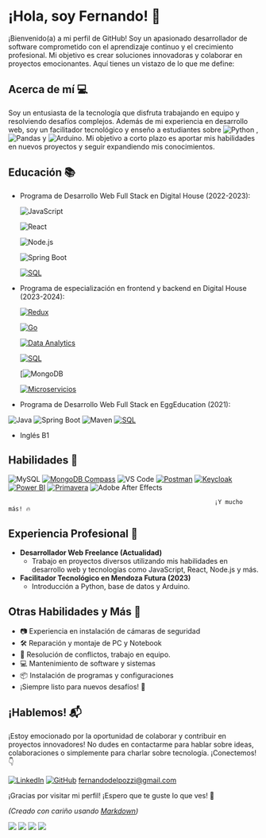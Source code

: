 # ¡Hola, soy Fernando! 👋

¡Bienvenido(a) a mi perfil de GitHub! Soy un apasionado desarrollador de software comprometido con el aprendizaje continuo y el crecimiento profesional. Mi objetivo es crear soluciones innovadoras y colaborar en proyectos emocionantes. Aquí tienes un vistazo de lo que me define:

## Acerca de mí 💻

Soy un entusiasta de la tecnología que disfruta trabajando en equipo y resolviendo desafíos complejos. Además de mi experiencia en desarrollo web, soy un facilitador tecnológico y enseño a estudiantes sobre ![Python](https://img.shields.io/badge/-Python-blue) , ![Pandas](https://img.shields.io/badge/-Pandas-lightgrey) y ![Arduino](https://img.shields.io/badge/-Arduino-lightgrey). Mi objetivo a corto plazo es aportar mis habilidades en nuevos proyectos y seguir expandiendo mis conocimientos.

## Educación 📚

- Programa de Desarrollo Web Full Stack en Digital House (2022-2023):
  
    ![JavaScript](https://img.shields.io/badge/-JavaScript-black?logo=javascript)

    ![React](https://img.shields.io/badge/-React-blue?logo=react)

    ![Node.js](https://img.shields.io/badge/-Node.js-black?logo=node.js)

    ![Spring Boot](https://img.shields.io/badge/-Spring%20Boot-black?logo=spring)

    [![SQL](https://img.shields.io/badge/-SQL-white?logo=mysql)](https://en.wikipedia.org/wiki/SQL)


- Programa de especialización en frontend y backend en Digital House (2023-2024):
  
    [![Redux](https://img.shields.io/badge/-Redux-purple?logo=redux)](https://redux.js.org/)

    [![Go](https://img.shields.io/badge/-Go-black?logo=go)](https://golang.org/)

    [![Data Analytics](https://img.shields.io/badge/-Data%20Analytics-grey?logo=dataanalytics)](https://en.wikipedia.org/wiki/Data_analysis)

    [![SQL](https://img.shields.io/badge/-SQL-white?logo=mysql)](https://en.wikipedia.org/wiki/SQL)

    [![MongoDB](https://img.shields.io/badge/-MongoDB-black?logo=mongodb)

    [![Microservicios](https://img.shields.io/badge/-Microservicios-blue)](https://en.wikipedia.org/wiki/Microservices)


  
    
- Programa de Desarrollo Web Full Stack en EggEducation (2021):
  
![Java](https://img.shields.io/badge/-Java-white?logo=java)
![Spring Boot](https://img.shields.io/badge/-Spring%20Boot-black?logo=spring)
![Maven](https://img.shields.io/badge/-Maven-red?logo=apache-maven)
[![SQL](https://img.shields.io/badge/-SQL-white?logo=mysql)](https://en.wikipedia.org/wiki/SQL)

    
- Inglés B1

## Habilidades 🚀

![MySQL](https://img.shields.io/badge/-MySQL-skyblue)
[![MongoDB Compass](https://img.shields.io/badge/-MongoCompass-green?logo=mongodb-compas)](https://www.mongodb.com/products/compass)
![VS Code](https://img.shields.io/badge/-VS%20Code-blue)
[![Postman](https://img.shields.io/badge/-Postman-white?logo=postman)](https://www.postman.com/)
[![Keycloak](https://img.shields.io/badge/-Keycloak-black?logo=keycloak)](https://www.keycloak.org/)
[![Power BI](https://img.shields.io/badge/-Power%20BI-grey?logo=powerbi)](https://powerbi.microsoft.com/)
[![Primavera](https://img.shields.io/badge/-Primavera-brightgreen)](https://www.oracle.com/primavera/)
![Adobe After Effects](https://img.shields.io/badge/-After%20Effects-purple)

                                                              ¡Y mucho más! 🔥

## Experiencia Profesional 💼

- **Desarrollador Web Freelance (Actualidad)**
  - Trabajo en proyectos diversos utilizando mis habilidades en desarrollo web y tecnologías como JavaScript, React, Node.js y más.
- **Facilitador Tecnológico en Mendoza Futura (2023)**
  - Introducción a Python, base de datos y Arduino.

## Otras Habilidades y Más 🌟

- 📷 Experiencia en instalación de cámaras de seguridad
- 🛠️ Reparación y montaje de PC y Notebook
- 💬 Resolución de conflictos, trabajo en equipo.
- 💻 Mantenimiento de software y sistemas
- 📦 Instalación de programas y configuraciones
- ¡Siempre listo para nuevos desafíos! 💪


## ¡Hablemos! 📬

¡Estoy emocionado por la oportunidad de colaborar y contribuir en proyectos innovadores! No dudes en contactarme para hablar sobre ideas, colaboraciones o simplemente para charlar sobre tecnología. ¡Conectemos! 👇

[![LinkedIn](https://img.shields.io/badge/-LinkedIn-blue?logo=linkedin)](https://www.linkedin.com/in/fernando-del-pozzi-9114b790/)
[![GitHub](https://img.shields.io/badge/-GitHub-black?logo=github)](https://github.com/fernandoDelPo)
                                                                              fernandodelpozzi@gmail.com


¡Gracias por visitar mi perfil! ¡Espero que te guste lo que ves! 🚀

_(Creado con cariño usando [Markdown](https://www.markdownguide.org/))_



![](https://komarev.com/ghpvc/?username=fernandoDelPo)
![](https://komarev.com/ghpvc/?username=your-github-username&color=green)
![](https://komarev.com/ghpvc/?username=your-github-username&color=dc143c)
![](https://komarev.com/ghpvc/?username=your-github-username&style=for-the-badge)
